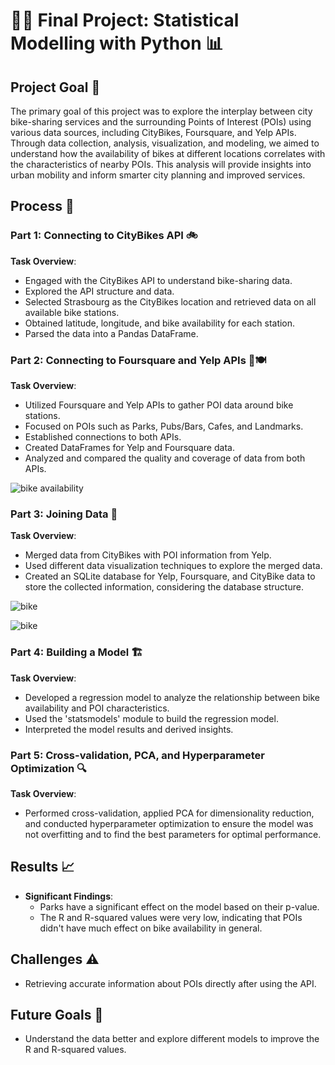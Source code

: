 # 🚴‍♂️ Final Project: Statistical Modelling with Python 📊

## Project Goal 🎯

The primary goal of this project was to explore the interplay between city bike-sharing services and the surrounding Points of Interest (POIs) using various data sources, including CityBikes, Foursquare, and Yelp APIs. Through data collection, analysis, visualization, and modeling, we aimed to understand how the availability of bikes at different locations correlates with the characteristics of nearby POIs. This analysis will provide insights into urban mobility and inform smarter city planning and improved services.

## Process 🔄

### Part 1: Connecting to CityBikes API 🚲

**Task Overview**:
- Engaged with the CityBikes API to understand bike-sharing data.
- Explored the API structure and data.
- Selected Strasbourg as the CityBikes location and retrieved data on all available bike stations.
- Obtained latitude, longitude, and bike availability for each station.
- Parsed the data into a Pandas DataFrame.

### Part 2: Connecting to Foursquare and Yelp APIs 🌟🍽️

**Task Overview**:
- Utilized Foursquare and Yelp APIs to gather POI data around bike stations.
- Focused on POIs such as Parks, Pubs/Bars, Cafes, and Landmarks.
- Established connections to both APIs.
- Created DataFrames for Yelp and Foursquare data.
- Analyzed and compared the quality and coverage of data from both APIs.

![bike availability](https://github.com/Asal-zou/Statistical-Modelling-Project/assets/134029102/514f69f6-8da6-4dcd-9e9e-3c1603b11b26)


### Part 3: Joining Data 🔗

**Task Overview**:
- Merged data from CityBikes with POI information from Yelp.
- Used different data visualization techniques to explore the merged data.
- Created an SQLite database for Yelp, Foursquare, and CityBike data to store the collected information, considering the database structure.


![bike](https://github.com/Asal-zou/Statistical-Modelling-Project/assets/134029102/e6a2b76d-5de3-46b0-a765-efc2572d91d7)

![bike](https://github.com/Asal-zou/Statistical-Modelling-Project/assets/134029102/451355d7-9c9b-48c2-bb18-8e090f45202f)

### Part 4: Building a Model 🏗️

**Task Overview**:
- Developed a regression model to analyze the relationship between bike availability and POI characteristics.
- Used the 'statsmodels' module to build the regression model.
- Interpreted the model results and derived insights.

### Part 5: Cross-validation, PCA, and Hyperparameter Optimization 🔍

**Task Overview**:
- Performed cross-validation, applied PCA for dimensionality reduction, and conducted hyperparameter optimization to ensure the model was not overfitting and to find the best parameters for optimal performance.

## Results 📈

- **Significant Findings**:
  - Parks have a significant effect on the model based on their p-value.
  - The R and R-squared values were very low, indicating that POIs didn't have much effect on bike availability in general.

## Challenges ⚠️

- Retrieving accurate information about POIs directly after using the API.

## Future Goals 🚀

- Understand the data better and explore different models to improve the R and R-squared values.
